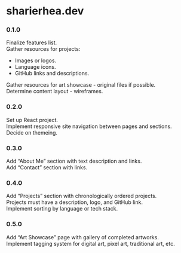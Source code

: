 # sharierhea.dev

### 0.1.0
Finalize features list.</br>
Gather resources for projects:</br>
* Images or logos.</br>
* Language icons.</br>
* GitHub links and descriptions.</br>

Gather resources for art showcase - original files if possible.</br>
Determine content layout - wireframes.</br>
### 0.2.0
Set up React project.</br>
Implement responsive site navigation between pages and sections.</br>
Decide on themeing.
### 0.3.0
Add “About Me” section with text description and links.</br>
Add “Contact” section with links.</br>
### 0.4.0
Add “Projects” section with chronologically ordered projects.</br>
Projects must have a description, logo, and GitHub link.</br>
Implement sorting by language or tech stack.</br>
### 0.5.0
Add “Art Showcase” page with gallery of completed artworks.</br>
Implement tagging system for digital art, pixel art, traditional art, etc.</br>
